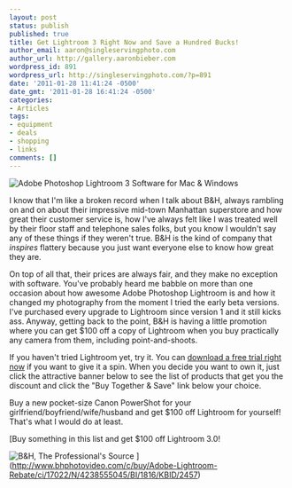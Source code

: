 ```yaml
---
layout: post
status: publish
published: true
title: Get Lightroom 3 Right Now and Save a Hundred Bucks!
author_email: aaron@singleservingphoto.com
author_url: http://gallery.aaronbieber.com
wordpress_id: 891
wordpress_url: http://singleservingphoto.com/?p=891
date: '2011-01-28 11:41:24 -0500'
date_gmt: '2011-01-28 16:41:24 -0500'
categories:
- Articles
tags:
- equipment
- deals
- shopping
- links
comments: []
---
```

![](/wp-content/uploads/2007/06/Adobe-Photoshop-Lightroom-3-Software-for-Mac-Windows--150x150.jpg "Adobe Photoshop Lightroom 3 Software for Mac & Windows")

I know that I'm like a broken record when I talk about B&H, always
rambling on and on about their impressive mid-town Manhattan superstore
and how great their customer service is, how I've always felt like I was
treated well by their floor staff and telephone sales folks, but you
know I wouldn't say any of these things if they weren't true. B&H is the
kind of company that _inspires_ flattery because you just want
everyone else to know how great they are.

On top of all that, their prices are always fair, and they make no
exception with software. You've probably heard me babble on more than
one occasion about how awesome Adobe Photoshop Lightroom is and how it
changed my photography from the moment I tried the early beta versions.
I've purchased every upgrade to Lightroom since version 1 and it still
kicks ass. Anyway, getting back to the point, B&H is having a little
promotion where you can get \$100 off a copy of Lightroom when you buy
practically any camera from them, including point-and-shoots.

If you haven't tried Lightroom yet, try it. You can [download a free
trial right now](http://www.adobe.com/products/photoshoplightroom/) if
you want to give it a spin. When you decide you want to own it, just
click the attractive banner below to see the list of products that get
you the discount and click the "Buy Together & Save" link below your
choice.

Buy a new pocket-size Canon PowerShot for your
girlfriend/boyfriend/wife/husband and get \$100 off Lightroom for
yourself! That's what I would do at least.

[Buy something in this list and get \$100 off Lightroom 3.0!

![](/wp-content/uploads/2011/01/bh_wl.gif "B&H, The Professional's Source")
](http://www.bhphotovideo.com/c/buy/Adobe-Lightroom-Rebate/ci/17022/N/4238555045/BI/1816/KBID/2457)
